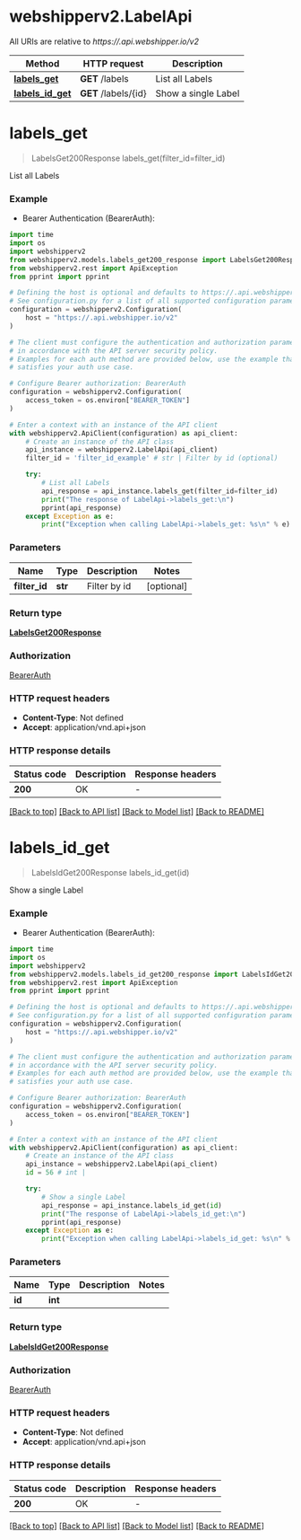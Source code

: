 # webshipperv2.LabelApi

All URIs are relative to *https://.api.webshipper.io/v2*

Method | HTTP request | Description
------------- | ------------- | -------------
[**labels_get**](LabelApi.md#labels_get) | **GET** /labels | List all Labels
[**labels_id_get**](LabelApi.md#labels_id_get) | **GET** /labels/{id} | Show a single Label


# **labels_get**
> LabelsGet200Response labels_get(filter_id=filter_id)

List all Labels

### Example

* Bearer Authentication (BearerAuth):
```python
import time
import os
import webshipperv2
from webshipperv2.models.labels_get200_response import LabelsGet200Response
from webshipperv2.rest import ApiException
from pprint import pprint

# Defining the host is optional and defaults to https://.api.webshipper.io/v2
# See configuration.py for a list of all supported configuration parameters.
configuration = webshipperv2.Configuration(
    host = "https://.api.webshipper.io/v2"
)

# The client must configure the authentication and authorization parameters
# in accordance with the API server security policy.
# Examples for each auth method are provided below, use the example that
# satisfies your auth use case.

# Configure Bearer authorization: BearerAuth
configuration = webshipperv2.Configuration(
    access_token = os.environ["BEARER_TOKEN"]
)

# Enter a context with an instance of the API client
with webshipperv2.ApiClient(configuration) as api_client:
    # Create an instance of the API class
    api_instance = webshipperv2.LabelApi(api_client)
    filter_id = 'filter_id_example' # str | Filter by id (optional)

    try:
        # List all Labels
        api_response = api_instance.labels_get(filter_id=filter_id)
        print("The response of LabelApi->labels_get:\n")
        pprint(api_response)
    except Exception as e:
        print("Exception when calling LabelApi->labels_get: %s\n" % e)
```



### Parameters

Name | Type | Description  | Notes
------------- | ------------- | ------------- | -------------
 **filter_id** | **str**| Filter by id | [optional] 

### Return type

[**LabelsGet200Response**](LabelsGet200Response.md)

### Authorization

[BearerAuth](../README.md#BearerAuth)

### HTTP request headers

 - **Content-Type**: Not defined
 - **Accept**: application/vnd.api+json

### HTTP response details
| Status code | Description | Response headers |
|-------------|-------------|------------------|
**200** | OK |  -  |

[[Back to top]](#) [[Back to API list]](../README.md#documentation-for-api-endpoints) [[Back to Model list]](../README.md#documentation-for-models) [[Back to README]](../README.md)

# **labels_id_get**
> LabelsIdGet200Response labels_id_get(id)

Show a single Label

### Example

* Bearer Authentication (BearerAuth):
```python
import time
import os
import webshipperv2
from webshipperv2.models.labels_id_get200_response import LabelsIdGet200Response
from webshipperv2.rest import ApiException
from pprint import pprint

# Defining the host is optional and defaults to https://.api.webshipper.io/v2
# See configuration.py for a list of all supported configuration parameters.
configuration = webshipperv2.Configuration(
    host = "https://.api.webshipper.io/v2"
)

# The client must configure the authentication and authorization parameters
# in accordance with the API server security policy.
# Examples for each auth method are provided below, use the example that
# satisfies your auth use case.

# Configure Bearer authorization: BearerAuth
configuration = webshipperv2.Configuration(
    access_token = os.environ["BEARER_TOKEN"]
)

# Enter a context with an instance of the API client
with webshipperv2.ApiClient(configuration) as api_client:
    # Create an instance of the API class
    api_instance = webshipperv2.LabelApi(api_client)
    id = 56 # int | 

    try:
        # Show a single Label
        api_response = api_instance.labels_id_get(id)
        print("The response of LabelApi->labels_id_get:\n")
        pprint(api_response)
    except Exception as e:
        print("Exception when calling LabelApi->labels_id_get: %s\n" % e)
```



### Parameters

Name | Type | Description  | Notes
------------- | ------------- | ------------- | -------------
 **id** | **int**|  | 

### Return type

[**LabelsIdGet200Response**](LabelsIdGet200Response.md)

### Authorization

[BearerAuth](../README.md#BearerAuth)

### HTTP request headers

 - **Content-Type**: Not defined
 - **Accept**: application/vnd.api+json

### HTTP response details
| Status code | Description | Response headers |
|-------------|-------------|------------------|
**200** | OK |  -  |

[[Back to top]](#) [[Back to API list]](../README.md#documentation-for-api-endpoints) [[Back to Model list]](../README.md#documentation-for-models) [[Back to README]](../README.md)

